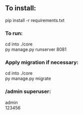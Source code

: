 ## To install:

pip install -r requirements.txt<br />

### To run:

cd into ./core<br />
py manage.py runserver 8081<br />

### Apply migration if necessary:

cd into ./core<br />
py manage.py migrate<br />

### /admin superuser:

admin<br />
123456<br />
